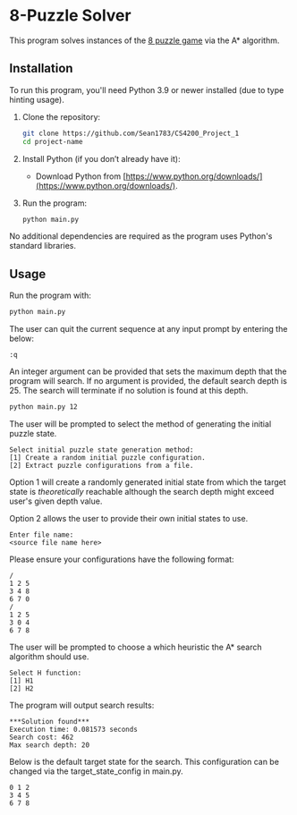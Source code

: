# 8-Puzzle Solver

This program solves instances of the [8 puzzle game](https://en.wikipedia.org/wiki/15_puzzle) via the A* algorithm. 


## Installation

To run this program, you'll need Python 3.9 or newer installed (due to type hinting usage). 

1. Clone the repository:
   ```bash
   git clone https://github.com/Sean1783/CS4200_Project_1
   cd project-name
   ```

2. Install Python (if you don’t already have it):
   - Download Python from [https://www.python.org/downloads/](https://www.python.org/downloads/).

3. Run the program:
   ```bash
   python main.py
   ```

No additional dependencies are required as the program uses Python's standard libraries.


## Usage

Run the program with:
```bash
python main.py
```

The user can quit the current sequence at any input prompt by entering the below:
```
:q
```

An integer argument can be provided that sets the maximum depth that the program will search. If no argument is provided, the default search depth is 25. The search will terminate if no solution is found at this depth.
```bash
python main.py 12
```

The user will be prompted to select the method of generating the initial puzzle state.
```
Select initial puzzle state generation method:
[1] Create a random initial puzzle configuration.
[2] Extract puzzle configurations from a file.
```
Option 1 will create a randomly generated initial state from which the target state is _theoretically_ reachable although the search depth might exceed user's given depth value.

Option 2 allows the user to provide their own initial states to use. 
```
Enter file name:
<source file name here>
```
Please ensure your configurations have the following format:
```
/
1 2 5
3 4 8
6 7 0
/
1 2 5
3 0 4
6 7 8
```

The user will be prompted to choose a which heuristic the A* search algorithm should use.
```
Select H function:
[1] H1
[2] H2
```
The program will output search results:
```
***Solution found***
Execution time: 0.081573 seconds
Search cost: 462
Max search depth: 20
```

Below is the default target state for the search. This configuration can be changed via the target_state_config in main.py.
```
0 1 2
3 4 5
6 7 8
```